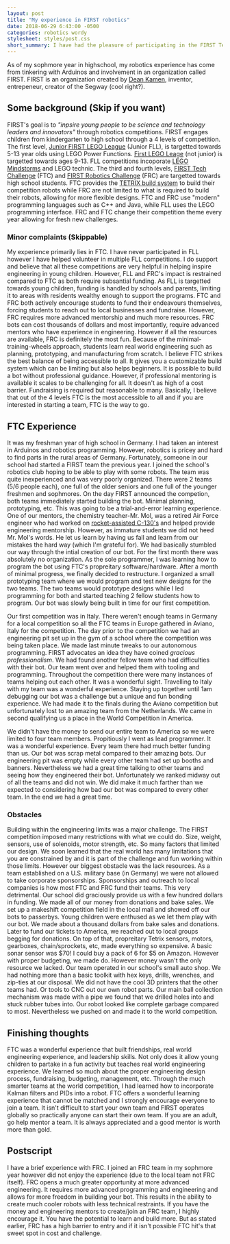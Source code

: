 ```yaml
---
layout: post
title: "My experience in FIRST robotics"
date: 2018-06-29 6:43:00 -0500
categories: robotics wordy
stylesheet: styles/post.css
short_summary: I have had the pleasure of participating in the FIRST Tech Challenge and FIRST Robotics Challenge competitions. They were amazing experiences which I have learned much from. These competitions are more than just robotics competitions but a way to inspire younger people to take interest in STEM.
---
```

As of my sophmore year in highschool, my robotics experience has come from tinkering with Arduinos and involvement in an organization called FIRST. FIRST is an organization created by [Dean Kamen][dean-kamen], inventor, entrepeneur, creator of the Segway (cool right?). 

## Some background (Skip if you want)
FIRST's goal is to *"inpsire young people to be science and technology leaders and innovators"* through robotics competitions. FIRST engages children from kindergarten to high school through a 4 levels of competition. The first level, [Junior FIRST LEGO League][flljr-link] (Junior FLL), is targetted towards 5-13 year olds using LEGO Power Functions. [First LEGO Leage][fll-link] (not junior) is targetted towards ages 9-13. FLL competitions incoporate [LEGO Mindstorms][lego-mindstorms-link] and LEGO technic. The third and fourth levels, [FIRST Tech Challenge][ftc-link] (FTC) and [FIRST Robotics Challenge][frc-link] (FRC) are targetted towards high school students. FTC provides the [TETRIX build system][tetrix-link] to build their competition robots while FRC are not limited to what is required to build their robots, allowing for more flexible designs. FTC and FRC use "modern" programming languages such as C++ and Java, while FLL uses the LEGO programming interface. FRC and FTC change their competition theme every year allowing for fresh new challenges.

### Minor complaints (Skippable)
My experience primarily lies in FTC. I have never participated in FLL however I have helped volunteer in multiple FLL competitions. I do support and believe that all these competitions are very helpful in helping inspire engineering in young children. However, FLL and FRC's impact is restrained compared to FTC as both require subsantial funding. As FLL is targetted towards young children, funding is handled by schools and parents, limiting it to areas with residents wealthy enough to support the programs. FTC and FRC both actively encourage students to fund their endeavours themselves, forcing students to reach out to local businesses and fundraise. However, FRC requires more advanced mentorship and much more resources. FRC bots can cost thousands of dollars and most importantly, require advanced mentors who have experience in engineering. However if all the resources are available, FRC is definitely the most fun. Because of the minimal-training-wheels approach, students learn real world engineering such as planning, prototyping, and manufacturing from scratch. I believe FTC strikes the best balance of being accessible to all. It gives you a customizable build system which can be limiting but also helps beginners. It is possible to build a bot without professional guidance. However, if professional mentoring is available it scales to be challenging for all. It doesn't as high of a cost barrier. Fundraising is required but reasonable to many. Basically, I believe that out of the 4 levels FTC is the most accessible to all and if you are interested in starting a team, FTC is the way to go.

## FTC Experience
It was my freshman year of high school in Germany. I had taken an interest in Arduinos and robotics programming. However, robotics is pricey and hard to find parts in the rural areas of Germany. Fortunately, someone in our school had started a FIRST team the previous year. I joined the school's robotics club hoping to be able to play with some robots. The team was quite inexperienced and was very poorly organized. There were 2 teams (5/6 people each), one full of the older seniors and one full of the younger freshmen and sophmores. On the day FIRST announced the competion, both teams immediately started building the bot. Minimal planning, prototyping, etc. This was going to be a trial-and-error learning experience.
One of our mentors, the chemistry teacher-Mr. Mol, was a retired Air Force engineer who had worked on [rocket-assisted C-130's][jato-link] and helped provide engineering mentorship. However, as immature students we did not heed Mr. Mol's words. He let us learn by having us fall and learn from our mistakes the hard way (which I'm grateful for). We had basically stumbled our way through the intial creation of our bot. For the first month there was absolutely no organization. As the sole programmer, I was learning how to program the bot using FTC's propreitary software/hardware. After a month of minimal progress, we finally decided to restructure.
I organized a small prototyping team where we would program and test new designs for the two teams. The two teams would prototype designs while I led programming for both and started teaching 2 fellow students how to program. Our bot was slowly being built in time for our first competition.

Our first competition was in Italy. There weren't enough teams in Germany for a local competition so all the FTC teams in Europe gathered in Aviano, Italy for the competition. The day prior to the competition we had an engineering pit set up in the gym of a school where the competition was being taken place. We made last minute tweaks to our autonomous programming. FIRST advocates an idea they have coined *gracious professionalism*. We had found another fellow team who had difficulties with their bot. Our team went over and helped them with tooling and programming. Throughout the competition there were many instances of teams helping out each other. It was a wonderful sight. Travelling to Italy with my team was a wonderful experience. Staying up together until 1am debugging our bot was a challenge but a unique and fun bonding experience.
We had made it to the finals during the Aviano competition but unfortunately lost to an amazing team from the Netherlands. We came in second qualifying us a place in the World Competition in America.

We didn't have the money to send our entire team to America so we were limited to four team members. Propitiously I went as lead programmer. It was a wonderful experience. Every team there had much better funding than us. Our bot was scrap metal compared to their amazing bots. Our engineering pit was empty while every other team had set up booths and banners. Nevertheless we had a great time talking to other teams and seeing how they engineered their bot. Unfortunately we ranked midway out of all the teams and did not win. We did make it much farther than we expected to considering how bad our bot was compared to every other team. In the end we had a great time.

### Obstacles
Building within the engineering limits was a major challenge. The FIRST competition imposed many restrictions with what we could do. Size, weight, sensors, use of solenoids, motor strength, etc. So many factors that limited our design. We soon learned that the real world has many limitations that you are constrained by and it is part of the challenge and fun working within those limits.
However our biggest obstacle was the lack resources. As a team established on a U.S. military base (in Germany) we were not allowed to take corporate sponsorships. Sponsorships and outreach to local companies is how most FTC and FRC fund their teams. This very detrimental. Our school did graciously provide us with a few hundred dollars in funding. We made all of our money from donations and bake sales. We set up a makeshift competition field in the local mall and showed off our bots to passerbys. Young children were enthused as we let them play with our bot. We made about a thousand dollars from bake sales and donations. Later to fund our tickets to America, we reached out to local groups begging for donations. On top of that, propreitary Tetrix sensors, motors, gearboxes, chain/sprockets, etc, made everything so expensive. A basic sonar sensor was $70! I could buy a pack of 6 for $5 on Amazon. However with proper budgeting, we made do.
However money wasn't the only resource we lacked. Our team operated in our school's small auto shop. We had nothing more than a basic toolkit with hex keys, drills, wrenches, and zip-ties at our disposal. We did not have the cool 3D printers that the other teams had. Or tools to CNC out our own robot parts. Our main ball collection mechanism was made with a pipe we found that we drilled holes into and stuck rubber tubes into. Our robot looked like complete garbage compared to most. Nevertheless we pushed on and made it to the world competition.

## Finishing thoughts
FTC was a wonderful experience that built friendships, real world engineering experience, and leadership skills. Not only does it allow young children to partake in a fun activity but teaches real world engineering experience. We learned so much about the proper engineering design process, fundraising, budgeting, management, etc. Through the much smarter teams at the world competition, I had learned how to incorporate Kalman filters and PIDs into a robot. FTC offers a wonderful learning experience that cannot be matched and I strongly encourage everyone to join a team. It isn't difficult to start your own team and FIRST operates globally so practically anyone can start their own team. If you are an adult, go help mentor a team. It is always appreciated and a good mentor is worth more than gold.

## Postscript
I have a brief experience with FRC. I joined an FRC team in my sophmore year however did not enjoy the experience (due to the local team not FRC itself). FRC opens a much greater opportunity at more advanced engineering. It requires more advanced programming and engineering and allows for more freedom in building your bot. This results in the ability to create much cooler robots with less technical restraints. If you have the money and engineering mentors to create/join an FRC team, I highly encourage it. You have the potential to learn and build more. But as stated earlier, FRC has a high barrier to entry and if it isn't possible FTC hit's that sweet spot in cost and challenge.

<script id="toc-data" type="text/template">
	<li><a href="#some-background-skip-if-you-want">Some background</a>
		<ul>
			<li><a href="#minor-complaints-skippable">Minor Complaints</a></li>
		</ul>
	</li>
	<li><a href="#ftc-experience">FTC Experience</a>
		<ul>
			<li><a href="#obstaces">Obstacles</a></li>
		</ul>
	</li>
	<li><a href="#finishing-thoughts">Finishing Thoughts</a></li>
	<li><a href="#postscript">Postscript</a></li>
</script>

[dean-kamen]: https://www.firstinspires.org/about/leadership/dean-kamen
[flljr-link]: http://www.juniorfirstlegoleague.org/about-jrfll
[fll-link]: http://www.firstlegoleague.org/about-fll
[lego-mindstorms-link]: https://www.lego.com/en-us/mindstorms/?domainredir=mindstorms.lego.com
[ftc-link]: https://www.firstinspires.org/robotics/ftc
[frc-link]: https://www.firstinspires.org/robotics/frc
[tetrix-link]: https://www.tetrixrobotics.com/
[jato-link]: https://www.youtube.com/watch?v=XHKUScKF-1k